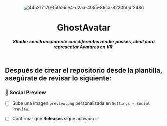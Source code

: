 <header>

![445217170-f50c6ce4-d2aa-4055-86ca-8220b0df248d](https://github.com/user-attachments/assets/d448542d-4a40-4122-8b9f-2cc0f90c48bd)

# **GhostAvatar**

_**Shader semitransparente con diferentes render passes, ideal para representar Avatares en VR.**_


</header>
   
<footer>
   
## Después de crear el repositorio desde la plantilla, asegúrate de revisar lo siguiente:

### 📸 Social Preview
- [ ] Sube una imagen `preview.png` personalizada en `Settings → Social Preview`.

- [ ] Confirmar que **Releases** sigue activado ✅

</footer>
